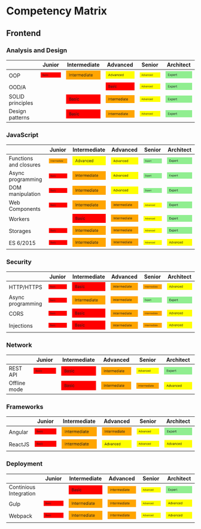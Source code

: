 # Competency Matrix

## Frontend

### **Analysis and Design**
|            |    Junior  | Intermediate |   Advanced   |    Senior   |   Architect  |
| ---------- | ---------- | ------------ | ------------ | ------------ | ------------ |
| OOP | ![Basic](./assets/basic.png) | ![Intermediate](./assets/intermediate.png) | ![Advanced](./assets/advanced.png) | ![Advanced](./assets/advanced.png) | ![Expert](./assets/expert.png) |
| OOD/A |  |  | ![Intermediate](./assets/basic.png) | ![Advanced](./assets/advanced.png) | ![Expert](./assets/expert.png) |
| SOLID principles |  | ![Intermediate](./assets/basic.png) | ![Advanced](./assets/intermediate.png) | ![Advanced](./assets/advanced.png) | ![Expert](./assets/expert.png) |
| Design patterns |  | ![Intermediate](./assets/basic.png) | ![Advanced](./assets/intermediate.png) | ![Advanced](./assets/advanced.png) | ![Expert](./assets/expert.png) |

### **JavaScript**

|            |    Junior  | Intermediate |   Advanced   |    Senior   |   Architect  |
| ---------- | ---------- | ------------ | ------------ | ------------ | ------------ |
| Functions and closures | ![Basic](./assets/intermediate.png) | ![Intermediate](./assets/advanced.png) | ![Advanced](./assets/advanced.png) | ![Advanced](./assets/expert.png) | ![Expert](./assets/expert.png) |
| Async programming | ![Basic](./assets/basic.png) | ![Intermediate](./assets/intermediate.png) | ![Advanced](./assets/advanced.png) | ![Advanced](./assets/expert.png) | ![Expert](./assets/expert.png) |
| DOM manipulation | ![Basic](./assets/basic.png) | ![Intermediate](./assets/intermediate.png) | ![Advanced](./assets/advanced.png) | ![Advanced](./assets/expert.png) | ![Expert](./assets/expert.png) |
| Web Components | ![Basic](./assets/basic.png) | ![Intermediate](./assets/intermediate.png) | ![Advanced](./assets/intermediate.png) | ![Advanced](./assets/advanced.png) | ![Expert](./assets/expert.png) |
| Workers |  | ![Intermediate](./assets/basic.png) | ![Advanced](./assets/intermediate.png) | ![Advanced](./assets/advanced.png) | ![Expert](./assets/expert.png) |
| Storages | ![Basic](./assets/basic.png) | ![Intermediate](./assets/intermediate.png) | ![Advanced](./assets/intermediate.png) | ![Advanced](./assets/advanced.png) | ![Expert](./assets/expert.png) |
| ES 6/2015 | ![Basic](./assets/basic.png) | ![Intermediate](./assets/intermediate.png) | ![Advanced](./assets/intermediate.png) | ![Advanced](./assets/advanced.png) | ![Expert](./assets/advanced.png) |

### **Security**
|            |    Junior  | Intermediate |   Advanced   |    Senior   |   Architect  |
| ---------- | ---------- | ------------ | ------------ | ------------ | ------------ |
| HTTP/HTTPS | ![Basic](./assets/basic.png) | ![Intermediate](./assets/basic.png) | ![Intermediate](./assets/intermediate.png) | ![Intermediate](./assets/intermediate.png) | ![Advanced](./assets/advanced.png) |
| Async programming | ![Basic](./assets/basic.png) | ![Intermediate](./assets/intermediate.png) | ![Intermediate](./assets/intermediate.png) | ![Expert](./assets/expert.png) | ![Expert](./assets/expert.png) |
| CORS | ![Basic](./assets/basic.png) | ![Basic](./assets/basic.png) | ![Intermediate](./assets/intermediate.png) | ![Intermediate](./assets/intermediate.png) | ![Advanced](./assets/advanced.png) |
| Injections | ![Basic](./assets/basic.png) | ![Basic](./assets/basic.png) | ![Intermediate](./assets/intermediate.png) | ![Intermediate](./assets/intermediate.png) | ![Advanced](./assets/advanced.png) |


### **Network**
|            |    Junior  | Intermediate |   Advanced   |    Senior   |   Architect  |
| ---------- | ---------- | ------------ | ------------ | ------------ | ------------ |
| REST API | ![Basic](./assets/basic.png) | ![Intermediate](./assets/basic.png) | ![Intermediate](./assets/intermediate.png) | ![Advanced](./assets/advanced.png) | ![Expert](./assets/expert.png) |
| Offline mode |  | ![Basic](./assets/basic.png) | ![Intermediate](./assets/intermediate.png) | ![Intermediate](./assets/intermediate.png) | ![Advanced](./assets/advanced.png) |


### **Frameworks**
|            |    Junior  | Intermediate |   Advanced   |    Senior   |   Architect  |
| ---------- | ---------- | ------------ | ------------ | ------------ | ------------ |
| Angular | ![Basic](./assets/basic.png) |  ![Intermediate](./assets/intermediate.png) | ![Intermediate](./assets/intermediate.png) | ![Advanced](./assets/advanced.png) | ![Expert](./assets/expert.png) |
| ReactJS | ![Basic](./assets/basic.png) | ![Intermediate](./assets/intermediate.png)  | ![Advanced](./assets/advanced.png) | ![Advanced](./assets/advanced.png) | ![Advanced](./assets/advanced.png) |

### **Deployment**
|            |    Junior  | Intermediate |   Advanced   |    Senior   |   Architect  |
| ---------- | ---------- | ------------ | ------------ | ------------ | ------------ |
| Continious Integration |  | ![Basic](./assets/basic.png) |  ![Intermediate](./assets/intermediate.png) | ![Advanced](./assets/advanced.png) | ![Expert](./assets/expert.png) |
| Gulp | ![Basic](./assets/basic.png) | ![Intermediate](./assets/intermediate.png)  | ![Intermediate](./assets/intermediate.png) | ![Advanced](./assets/advanced.png) | ![Advanced](./assets/advanced.png) |
| Webpack | ![Basic](./assets/basic.png) | ![Intermediate](./assets/intermediate.png)  | ![Intermediate](./assets/intermediate.png) | ![Advanced](./assets/advanced.png) | ![Advanced](./assets/advanced.png) |
